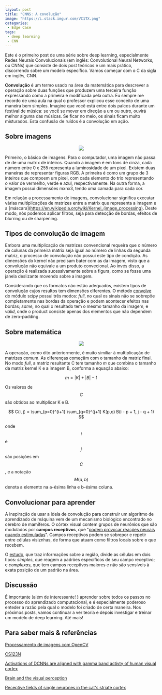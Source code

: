 ```yaml
---
layout: post
title: "CNNS: A covolução"
image: "https://i.stack.imgur.com/VC1TX.png"
categories:
 - Edge Case
tags:
 - deep learning
 - CNN
---
```


Este é o primeiro post de uma série sobre deep learning, especialmente Redes Neurais Convolucionais (em inglês: Convolutional Neural Networks, ou CNNs) que consiste de dois post teóricos e um mais prático, discorrendo sobre um modelo específico. Vamos começar com o C da sigla em inglês, CNN.

**Convolução** é um termo usado na área da matemática para descrever a operação sobre duas funções que produzem uma terceira função expressando como a primeira é modificada pela outra. Eu sempre me recordo de uma aula na qual o professor explicou esse conceito de uma maneira bem simples. Imagine que você está entre dois palcos durante um festival de música: se você se mover em direção a um ou outro, ouvirá melhor alguma das músicas. Se ficar no meio, os sinais ficam muito misturados. Esta confusão de ruídos é a convolução em ação.

## Sobre imagens

<div align="center">
<img src="https://media.giphy.com/media/8b5gDEqjO5BKM/giphy.gif">
</div>

Primeiro, o básico de imagens. Para o computador, uma imagem não passa de de uma matrix de inteiros. Quando a imagem é em tons de cinza, cada número entre 0 e 255 representa a luminosidade de um pixel. Existem duas maneiras de representar figuras RGB. A primeira é como um grupo de 3 inteiros que compoem um pixel, com cada elemento do trio representando o valor de vermelho, verde e azul, respectivamente. Na outra forma, a imagem possui dimensões mxnx3, tendo uma camada para cada cor.

Em relação a processamento de imagens, convolucionar significa executar várias multiplicações de matrizes entre a matrix que representa a imagem e a  [máscara](https://en.wikipedia.org/wiki/Kernel_(image_processing). Deste modo, nós podemos aplicar filtros, seja para detecção de bordas, efeitos de blurring ou de sharpening.

## Tipos de convolução de imagem

Embora uma multiplicação de matrizes convencional requeira que o número de colunas da primeira matrix seja igual ao número de linhas da segunda matriz, o processo de convolução não possui este tipo de condição. As dimensões do kernel não precisam bater com as da imagem, visto que a convolução não equivale a um produto convecional. Ao invés disso, a operação é realizada sucessivamente sobre a figura, como se fosse uma janela deslizante movendo sobre a imagem.

Considerando que os formatos não estão adequados, existem tipos de convolução cujos resultos tem dimensões diferentes. O método [convolve](https://docs.scipy.org/doc/scipy/reference/generated/scipy.signal.convolve2d.html) do módulo scipy possui três modos: *full*, no qual os sinais não se sobrepõe completamente nas bordas da operação e podem acontecer efeitos nas bordas; *same*, no qual o resultado tem o mesmo tamanho da imagem; e *valid*, onde o product consiste apenas dos elementos que não dependem de zero-padding.

## Sobre matemática

<div align="center">
<img src="https://media.giphy.com/media/26xBI73gWquCBBCDe/giphy.gif">
</div>

A operação, como dito anteriormente, é muito similiar à multiplicação de matrizes comum. As diferenças começãm com o tamanho da matriz final. No modo *full*, a matriz resultante C tem tamanho *m* que combina o tamanho da matriz kernel K e a imagem B, conforma a equação abaixo:

$$
m = |K| + |B| - 1
$$

Os valores de $$C$$ são obtidos ao multiplicar K e B.

$$
C(i, j) = \sum_{p=0}^{i+1} \sum_{q=0}^{j+1} K(p,q) B(i - p + 1, j - q + 1)
$$

onde $$i$$ e $$j$$ são posições em $$C$$, e a notação $$M(a, b)$$ denota a elemento na a-ésima linha e b-ésima coluna.

## Convolucionar para aprender

A inspiração de usar a ideia de convolução para construir um algoritmo de aprendizado de máquina vem de um mecanismo biológico encontrado no cérebro de mamíferos. O córtex visual contem grupos de neurônios que são modulados por **campos receptivos**, que "[podem provocar reações neurais quando estimuladas](https://en.wikipedia.org/wiki/Receptive_field)". Campos receptivos podem se sobrepor e repetir entre células visiznhas, de forma que atuam como filtros locais sobre o que recebem.

O [estudo](https://doi.org/10.1113%2Fjphysiol.1968.sp008455), que traz informações sobre a região, divide as células em dois tipos: *simples*, que reagem a padrões específicos de seu campo receptivo; e *complexas*, que tem campos receptivos maiores e não são sensíveis à exata posição de um padrão na área.

## Discussão

É importante (além de interessante! ) aprender sobre todos os passos no processo do aprendizado computacional, e é especialmente poderoso enteder a razão pela qual o modelo foi criado de certa maneira. Nos próximos posts, vamos continuar a ver teoria e depois investigar e treinar um modelo de deep learning.
Até mais!

## Para saber mais & referências

[Processamento de imagens com OpenCV](https://docs.opencv.org/master/d2/d96/tutorial_py_table_of_contents_imgproc.html)

[CS123N](https://cs231n.github.io/convolutional-networks/)

[Activations of DCNNs are aligned with gamma band activty of human visual cortex](https://www.nature.com/articles/s42003-018-0110-y)

[Brain and the visual perception](https://books.google.com/books?id=8YrxWojxUA4C&pg=PA106)

[Receptive fields of single neurones in the cat's striate cortex](https://www.ncbi.nlm.nih.gov/pmc/articles/PMC1363130)
